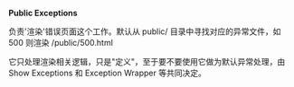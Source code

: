 **Public Exceptions**

负责'渲染'错误页面这个工作。默认从 public/ 目录中寻找对应的异常文件，如 500 则渲染 /public/500.html

它只处理渲染相关逻辑，只是"定义"，至于要不要使用它做为默认异常处理，由 Show Exceptions 和 Exception Wrapper 等共同决定。
